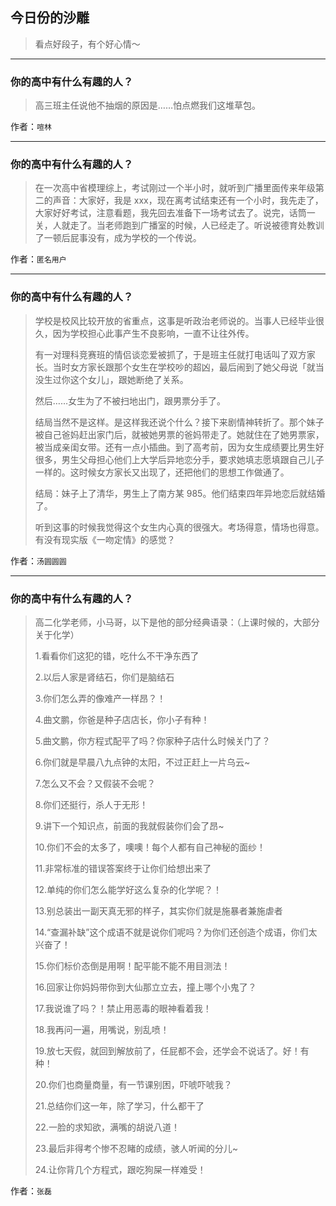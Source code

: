 ## 今日份的沙雕

> 看点好段子，有个好心情～


 
---

### 你的高中有什么有趣的人？

> 高三班主任说他不抽烟的原因是……怕点燃我们这堆草包。


作者：`喧林`

---

### 你的高中有什么有趣的人？

> 在一次高中省模理综上，考试刚过一个半小时，就听到广播里面传来年级第二的声音：大家好，我是 xxx，现在离考试结束还有一个小时，我先走了，大家好好考试，注意看题，我先回去准备下一场考试去了。说完，话筒一关，人就走了。当老师跑到广播室的时候，人已经走了。听说被德育处教训了一顿后屁事没有，成为学校的一个传说。


作者：`匿名用户`

---

### 你的高中有什么有趣的人？

> 学校是校风比较开放的省重点，这事是听政治老师说的。当事人已经毕业很久，因为学校担心此事产生不良影响，一直不让往外传。
> 
> 有一对理科竞赛班的情侣谈恋爱被抓了，于是班主任就打电话叫了双方家长。当时女方家长跟那个女生在学校吵的超凶，最后闹到了她父母说「就当没生过你这个女儿」，跟她断绝了关系。
> 
> 然后……女生为了不被扫地出门，跟男票分手了。
> 
> 结局当然不是这样。是这样我还说个什么？接下来剧情神转折了。那个妹子被自己爸妈赶出家门后，就被她男票的爸妈带走了。她就住在了她男票家，被当成亲闺女带。还有一点小插曲。到了高考前，因为女生成绩要比男生好很多，男生父母担心他们上大学后异地恋分手，要求她填志愿填跟自己儿子一样的。这时候女方家长又出现了，还把他们的思想工作做通了。
> 
> 结局：妹子上了清华，男生上了南方某 985。他们结束四年异地恋后就结婚了。
> 
> 听到这事的时候我觉得这个女生内心真的很强大。考场得意，情场也得意。有没有现实版《一吻定情》的感觉？


作者：`汤圆圆圆`

---

### 你的高中有什么有趣的人？

> 高二化学老师，小马哥，以下是他的部分经典语录：（上课时候的，大部分关于化学）
> 
> 1.看看你们这犯的错，吃什么不干净东西了
> 
> 2.以后人家是肾结石，你们是脑结石
> 
> 3.你们怎么弄的像难产一样昂？！
> 
> 4.曲文鹏，你爸是种子店店长，你小子有种！
> 
> 5.曲文鹏，你方程式配平了吗？你家种子店什么时候关门了？
> 
> 6.你们就是早晨八九点钟的太阳，不过正赶上一片乌云~
> 
> 7.怎么又不会？又假装不会呢？
> 
> 8.你们还挺行，杀人于无形！
> 
> 9.讲下一个知识点，前面的我就假装你们会了昂~
> 
> 10.你们不会的太多了，噢噢！每个人都有自己神秘的面纱！
> 
> 11.非常标准的错误答案终于让你们给想出来了
> 
> 12.单纯的你们怎么能学好这么复杂的化学呢？！
> 
> 13.别总装出一副天真无邪的样子，其实你们就是施暴者兼施虐者
> 
> 14.“查漏补缺”这个成语不就是说你们呢吗？为你们还创造个成语，你们太兴奋了！
> 
> 15.你们标价态倒是用啊！配平能不能不用目测法！
> 
> 16.回家让你妈妈带你到大仙那立立去，撞上哪个小鬼了？
> 
> 17.我说谁了吗？！禁止用恶毒的眼神看着我！
> 
> 18.我再问一遍，用嘴说，别乱喷！
> 
> 19.放七天假，就回到解放前了，任屁都不会，还学会不说话了。好！有种！
> 
> 20.你们也商量商量，有一节课别困，吓唬吓唬我？
> 
> 21.总结你们这一年，除了学习，什么都干了
> 
> 22.一脸的求知欲，满嘴的胡说八道！
> 
> 23.最后非得考个惨不忍睹的成绩，骇人听闻的分儿~
> 
> 24.让你背几个方程式，跟吃狗屎一样难受！


作者：`张磊`